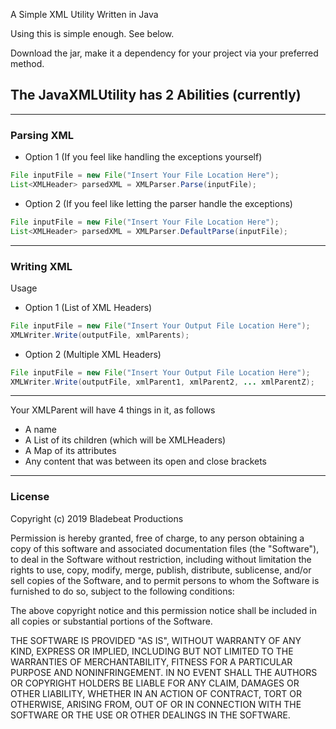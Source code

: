A Simple XML Utility Written in Java

Using this is simple enough. See below.

Download the jar, make it a dependency for your project via your preferred method.


## The JavaXMLUtility has 2 Abilities (currently)

---
### Parsing XML

* Option 1 (If you feel like handling the exceptions yourself)
```java
File inputFile = new File("Insert Your File Location Here");
List<XMLHeader> parsedXML = XMLParser.Parse(inputFile);
```


* Option 2 (If you feel like letting the parser handle the exceptions)
```java
File inputFile = new File("Insert Your File Location Here");
List<XMLHeader> parsedXML = XMLParser.DefaultParse(inputFile);
```
---
### Writing XML
Usage
* Option 1 (List of XML Headers)
```java
File inputFile = new File("Insert Your Output File Location Here");
XMLWriter.Write(outputFile, xmlParents);
```
* Option 2 (Multiple XML Headers)
```java
File inputFile = new File("Insert Your Output File Location Here");
XMLWriter.Write(outputFile, xmlParent1, xmlParent2, ... xmlParentZ);
```
---

Your XMLParent will have 4 things in it, as follows
* A name
* A List of its children (which will be XMLHeaders)
* A Map of its attributes
* Any content that was between its open and close brackets

---
### License

Copyright (c) 2019 Bladebeat Productions

Permission is hereby granted, free of charge, to any person obtaining a copy
of this software and associated documentation files (the "Software"), to deal
in the Software without restriction, including without limitation the rights
to use, copy, modify, merge, publish, distribute, sublicense, and/or sell
copies of the Software, and to permit persons to whom the Software is
furnished to do so, subject to the following conditions:

The above copyright notice and this permission notice shall be included in all
copies or substantial portions of the Software.

THE SOFTWARE IS PROVIDED "AS IS", WITHOUT WARRANTY OF ANY KIND, EXPRESS OR
IMPLIED, INCLUDING BUT NOT LIMITED TO THE WARRANTIES OF MERCHANTABILITY,
FITNESS FOR A PARTICULAR PURPOSE AND NONINFRINGEMENT. IN NO EVENT SHALL THE
AUTHORS OR COPYRIGHT HOLDERS BE LIABLE FOR ANY CLAIM, DAMAGES OR OTHER
LIABILITY, WHETHER IN AN ACTION OF CONTRACT, TORT OR OTHERWISE, ARISING FROM,
OUT OF OR IN CONNECTION WITH THE SOFTWARE OR THE USE OR OTHER DEALINGS IN THE
SOFTWARE.

